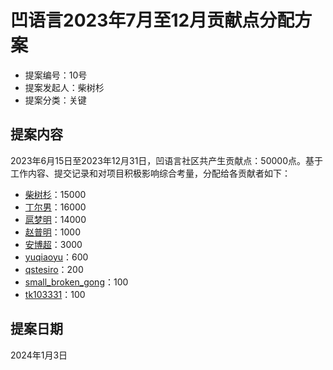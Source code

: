 # 凹语言2023年7月至12月贡献点分配方案

- 提案编号：10号
- 提案发起人：柴树杉
- 提案分类：关键

## 提案内容

2023年6月15日至2023年12月31日，凹语言社区共产生贡献点：50000点。基于工作内容、提交记录和对项目积极影响综合考量，分配给各贡献者如下：

- [柴树杉](https://gitee.com/chai2010)：15000
- [丁尔男](https://gitee.com/DingErNan)：16000
- [扈梦明](https://gitee.com/ohxxx)：14000
- [赵普明](https://gitee.com/visus)：1000
- [安博超](https://gitee.com/TrueAbc)：3000
- [yuqiaoyu](https://gitee.com/yuqiaoyu)：600
- [qstesiro](https://gitee.com/qstesiro)：200
- [small_broken_gong](https://gitee.com/small_broken_gong)：100
- [tk103331](https://gitee.com/tk103331)：100

## 提案日期

2024年1月3日

